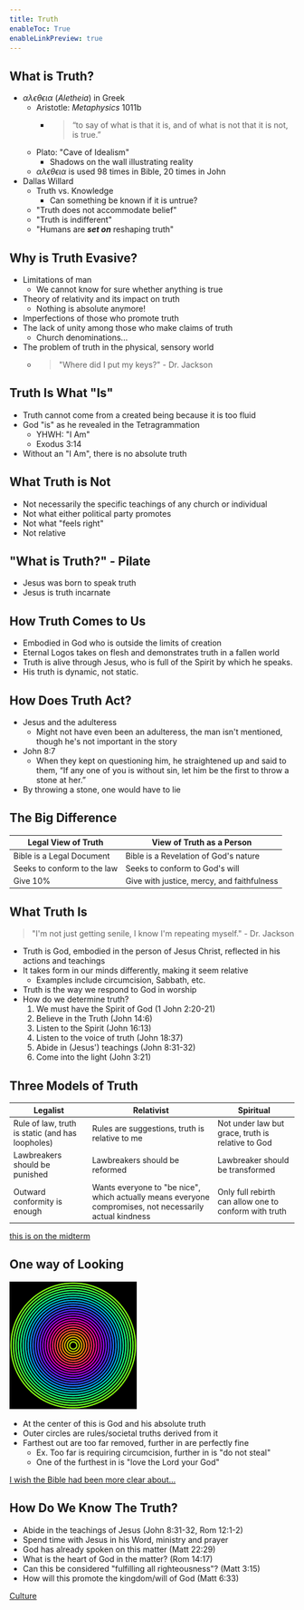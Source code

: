 ```yaml
---
title: Truth
enableToc: True
enableLinkPreview: true
---
```


## What is Truth?

- $\alpha \lambda \epsilon \theta \epsilon \iota \alpha$ (*Aletheia*) in Greek
	- Aristotle: *Metaphysics* 1011b
		- > “to say of what is that it is, and of what is not that it is not, is true.”
	- Plato: "Cave of Idealism"
		- Shadows on the wall illustrating reality
	- $\alpha \lambda \epsilon \theta \epsilon \iota \alpha$ is used 98 times in Bible, 20 times in John
- Dallas Willard
	- Truth vs. Knowledge
		- Can something be known if it is untrue?
	- "Truth does not accommodate belief"
	- "Truth is indifferent"
	- "Humans are ***set on*** reshaping truth"

## Why is Truth Evasive?

- Limitations of man
	- We cannot know for sure whether anything is true
- Theory of relativity and its impact on truth
	- Nothing is absolute anymore!
- Imperfections of those who promote truth
- The lack of unity among those who make claims of truth
	- Church denominations...
- The problem of truth in the physical, sensory world
	- > "Where did I put my keys?" - Dr. Jackson

## Truth Is What "Is"

- Truth cannot come from a created being because it is too fluid
- God "is" as he revealed in the Tetragrammation
	- YHWH: "I Am"
	- Exodus 3:14
- Without an "I Am", there is no absolute truth

## What Truth is Not

- Not necessarily the specific teachings of any church or individual
- Not what either political party promotes
- Not what "feels right"
- Not relative

## "What is Truth?" - Pilate

- Jesus was born to speak truth
- Jesus is truth incarnate

## How Truth Comes to Us

- Embodied in God who is outside the limits of creation
- Eternal Logos takes on flesh and demonstrates truth in a fallen world
- Truth is alive through Jesus, who is full of the Spirit by which he speaks.
- His truth is dynamic, not static.

## How Does Truth Act?

- Jesus and the adulteress
	- Might not have even been an adulteress, the man isn't mentioned, though he's not important in the story
- John 8:7
	- When they kept on questioning him, he straightened up and said to them, “If any one of you is without sin, let him be the first to throw a stone at her.”
- By throwing a stone, one would have to lie

## The Big Difference

| Legal View of Truth         | View of Truth as a Person                  |
| --------------------------- | ------------------------------------------ |
| Bible is a Legal Document   | Bible is a Revelation of God's nature      |
| Seeks to conform to the law | Seeks to conform to God's will             |
| Give 10%                    | Give with justice, mercy, and faithfulness |

## What Truth Is

> "I'm not just getting senile, I know I'm repeating myself." - Dr. Jackson

- Truth is God, embodied in the person of Jesus Christ, reflected in his actions and teachings
- It takes form in our minds differently, making it seem relative
	- Examples include circumcision, Sabbath, etc.
- Truth is the way we respond to God in worship
- How do we determine truth?
	1. We must have the Spirit of God (1 John 2:20-21)
	2. Believe in the Truth (John 14:6)
	3. Listen to the Spirit (John 16:13)
	4. Listen to the voice of truth (John 18:37)
	5. Abide in (Jesus') teachings (John 8:31-32)
	6. Come into the light (John 3:21)

## Three Models of Truth

| Legalist                                         | Relativist                                                                                              | Spiritual                                             |
| ------------------------------------------------ | ------------------------------------------------------------------------------------------------------- | ----------------------------------------------------- |
| Rule of law, truth is static (and has loopholes) | Rules are suggestions, truth is relative to me                                                              | Not under law but grace, truth is relative to God     |
| Lawbreakers should be punished                   | Lawbreakers should be reformed                                                                          | Lawbreaker should be transformed                      | 
| Outward conformity is enough                     | Wants everyone to "be nice", which actually means everyone compromises, not necessarily actual kindness | Only full rebirth can allow one to conform with truth |

<u>this is on the midterm</u>

## One way of Looking

![](notes/Spring%202023/World%20Christian/Pasted%20image%2020230224142830.png)

- At the center of this is God and his absolute truth
- Outer circles are rules/societal truths derived from it
- Farthest out are too far removed, further in are perfectly fine
	- Ex. Too far is requiring circumcision, further in is "do not steal"
	- One of the furthest in is "love the Lord your God"

[I wish the Bible had been more clear about...](notes/Spring%202023/World%20Christian/I%20wish%20the%20Bible%20had%20been%20more%20clear%20about....md)

## How Do We Know The Truth?

- Abide in the teachings of Jesus (John 8:31-32, Rom 12:1-2)
- Spend time with Jesus in his Word, ministry and prayer
- God has already spoken on this matter (Matt 22:29)
- What is the heart of God in the matter? (Rom 14:17)
- Can this be considered "fulfilling all righteousness"? (Matt 3:15)
- How will this promote the kingdom/will of God (Matt 6:33)

[Culture](notes/Spring%202023/World%20Christian/Culture.md)